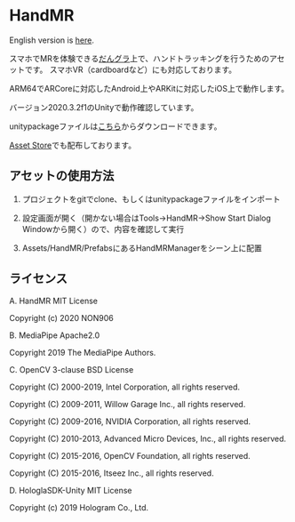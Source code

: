 # HandMR

English version is [here](https://github.com/NON906/HandMR/blob/master/README_EN.md).

スマホでMRを体験できる[だんグラ](https://dangla.jp/)上で、ハンドトラッキングを行うためのアセットです。
スマホVR（cardboardなど）にも対応しております。

ARM64でARCoreに対応したAndroid上やARKitに対応したiOS上で動作します。

バージョン2020.3.2f1のUnityで動作確認しています。

unitypackageファイルは[こちら](https://github.com/NON906/HandMR/releases)からダウンロードできます。

[Asset Store](https://assetstore.unity.com/packages/slug/181940)でも配布しております。

## アセットの使用方法

1. プロジェクトをgitでclone、もしくはunitypackageファイルをインポート

2. 設定画面が開く（開かない場合はTools→HandMR→Show Start Dialog Windowから開く）ので、内容を確認して実行

3. Assets/HandMR/PrefabsにあるHandMRManagerをシーン上に配置

## ライセンス

A. HandMR MIT License

Copyright (c) 2020 NON906

B. MediaPipe Apache2.0

Copyright 2019 The MediaPipe Authors.

C. OpenCV 3-clause BSD License

Copyright (C) 2000-2019, Intel Corporation, all rights reserved.

Copyright (C) 2009-2011, Willow Garage Inc., all rights reserved.

Copyright (C) 2009-2016, NVIDIA Corporation, all rights reserved.

Copyright (C) 2010-2013, Advanced Micro Devices, Inc., all rights reserved.

Copyright (C) 2015-2016, OpenCV Foundation, all rights reserved.

Copyright (C) 2015-2016, Itseez Inc., all rights reserved.

D. HologlaSDK-Unity MIT License

Copyright (c) 2019 Hologram Co., Ltd.
